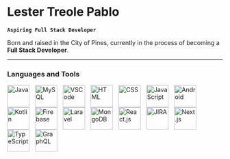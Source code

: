 # Lester Treole Pablo

**`Aspiring Full Stack Developer`**

Born and raised in the City of Pines, currently in the process of becoming a **Full Stack Developer**.

---

### Languages and Tools

<img align="left" alt="Java" width="52px" style="padding-right:10px;" src="https://cdn.jsdelivr.net/gh/devicons/devicon/icons/java/java-original.svg"/>
<img align="left" alt="MySQL" width="52px" style="padding-right:10px;" src="https://cdn.jsdelivr.net/gh/devicons/devicon/icons/mysql/mysql-original.svg"/>
<img align="left" alt="VSCode" width="52px" style="padding-right:10px;" src="https://cdn.jsdelivr.net/gh/devicons/devicon/icons/vscode/vscode-original.svg"/>
<img align="left" alt="HTML" width="52px" style="padding-right:10px;" src="https://cdn.jsdelivr.net/gh/devicons/devicon/icons/html5/html5-original.svg"/>
<img align="left" alt="CSS" width="52px" style="padding-right:10px;" src="https://cdn.jsdelivr.net/gh/devicons/devicon/icons/css3/css3-original.svg"/>
<img align="left" alt="JavaScript" width="52px" style="padding-right:10px;" src="https://cdn.jsdelivr.net/gh/devicons/devicon/icons/javascript/javascript-plain.svg"/>
<img align="left" alt="Android" width="52px" style="padding-right:10px;" src="https://cdn.jsdelivr.net/gh/devicons/devicon/icons/android/android-original.svg"/>
<img align="left" alt="Kotlin" width="52px" style="padding-right:10px;" src="https://cdn.jsdelivr.net/gh/devicons/devicon/icons/kotlin/kotlin-original.svg"/>
<img align="left" alt="Firebase" width="52px" style="padding-right:10px;" src="https://cdn.jsdelivr.net/gh/devicons/devicon/icons/firebase/firebase-plain.svg"/>
<img align="left" alt="Laravel" width="52px" style="padding-right:10px;" src="https://cdn.jsdelivr.net/gh/devicons/devicon/icons/laravel/laravel-plain.svg"/>
<img align="left" alt="MongoDB" width="52px" style="padding-right:10px;" src="https://cdn.jsdelivr.net/gh/devicons/devicon/icons/mongodb/mongodb-original-wordmark.svg"/>
<img align="left" alt="React.js" width="52px" style="padding-right:10px;" src="https://cdn.jsdelivr.net/gh/devicons/devicon/icons/react/react-original.svg"/>
<img align="left" alt="JIRA" width="52px" style="padding-right:10px;" src="https://cdn.jsdelivr.net/gh/devicons/devicon/icons/jira/jira-original.svg"/>
<img align="left" alt="Next.js" width="52px" style="padding-right:10px;" src="https://cdn.jsdelivr.net/gh/devicons/devicon/icons/nextjs/nextjs-original.svg"/>
<img align="left" alt="TypeScript" width="52px" style="padding-right:10px;" src="https://cdn.jsdelivr.net/gh/devicons/devicon/icons/typescript/typescript-plain.svg"/>
<img align="left" alt="GraphQL" width="52px" style="padding-right:10px;" src="https://cdn.jsdelivr.net/gh/devicons/devicon/icons/graphql/graphql-plain.svg"/>

          
